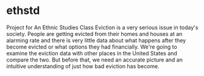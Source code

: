 # ethstd
Project for An Ethnic Studies Class
Eviction is a very serious issue in today's society. People are getting evicted from their homes and houses at an alarming rate and there is very little data about what happens after they become evicted or what options they had financially. We're going to examine the eviction data with other places in the United States and compare the two. But before that, we need an accurate picture and an intuitive understanding of just how bad eviction has become.
